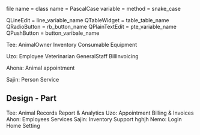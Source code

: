 file name = class name =  PascalCase
variable = method = snake_case

QLineEdit = line_variable_name
QTableWidget = table_table_name
QRadioButton = rb_button_name
QPlainTextEdit = pte_variable_name
QPushButton = button_varibale_name

Tee: 
   AnimalOwner
   Inventory
   Consumable
   Equipment
    
Uzo:
    Employee
    Veterinarian
    GeneralStaff
    BillInvoicing
    
Ahona:
     Animal
     appointment

Sajin:
     Person
     Service
     
Design - Part
---------------
Tee:
     Animal Records
     Report & Analytics
Uzo:
     Appointment
     Billing & Invoices
Ahon:
     Employees
     Services
Sajin:
     Inventory
     Support
     hghjh
Nemo:
     Login
     Home
     Setting
    
    
